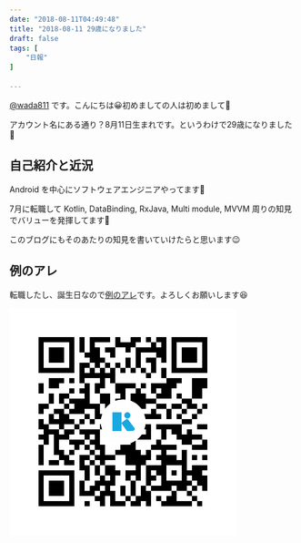 ```yaml
---
date: "2018-08-11T04:49:48"
title: "2018-08-11 29歳になりました"
draft: false
tags: [
    "日報"
]

---
```


[@wada811](https://twitter.com/wada811) です。こんにちは😀初めましての人は初めまして🤗

アカウント名にある通り？8月11日生まれです。というわけで29歳になりました🎂

## 自己紹介と近況

Android を中心にソフトウェアエンジニアやってます🤖

7月に転職して Kotlin, DataBinding, RxJava, Multi module, MVVM 周りの知見でバリューを発揮してます💪

このブログにもそのあたりの知見を書いていけたらと思います😉

## 例のアレ

転職したし、誕生日なので[例のアレ](http://www.amazon.co.jp/registry/wishlist/25709YQ1A30QL)です。よろしくお願いします😆

![Kyash](/images/qrcode.png)
